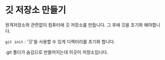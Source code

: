 # 깃 저장소 만들기

원격저장소와 관련없이 컴퓨터에 깃 저장소를 만듭니다. 그 후에 깃을 초기화 해야합니다.

`git init` : '깃'을 사용할 수 있게 디렉터리를 초기화 합니다.

.git 폴더가 숨김으로 만들어지는데 이곳이 저장소입니다.

